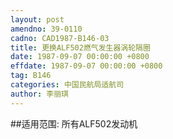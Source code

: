 ```yaml
---
layout: post
amendno: 39-0110
cadno: CAD1987-B146-03
title: 更换ALF502燃气发生器涡轮隔圈
date: 1987-09-07 00:00:00 +0800
effdate: 1987-09-07 00:00:00 +0800
tag: B146
categories: 中国民航局适航司
author: 李丽琪
---
```


##适用范围:
所有ALF502发动机

